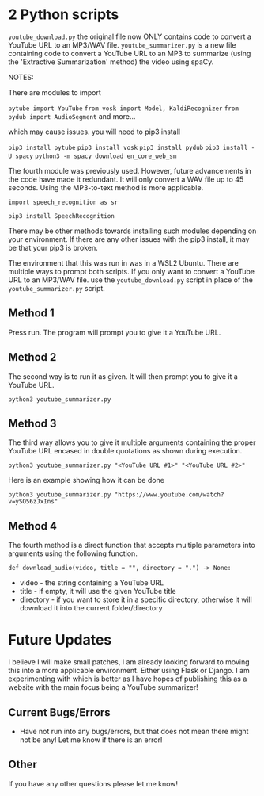 2 Python scripts
================
 `youtube_download.py`
the original file now ONLY contains code to convert a YouTube URL to an MP3/WAV file.
`youtube_summarizer.py`
is a new file containing code to convert a YouTube URL to an MP3 to summarize (using the 'Extractive Summarization' method) the video using spaCy. 

NOTES:

There are modules to import

`pytube import YouTube`
`from vosk import Model, KaldiRecognizer`
`from pydub import AudioSegment` 
and more...

which may cause issues. you will need to pip3 install

`pip3 install pytube`
`pip3 install vosk`
`pip3 install pydub`
`pip3 install -U spacy`
`python3 -m spacy download en_core_web_sm`


The fourth module was previously used. However, future advancements in the code have made it redundant. It will only convert a WAV file up to 45 seconds. Using the MP3-to-text method is more applicable. 

`import speech_recognition as sr`

`pip3 install SpeechRecognition`

There may be other methods towards installing such modules depending on your environment.
If there are any other issues with the pip3 install, it may be that your pip3 is broken.

The environment that this was run in was in a WSL2 Ubuntu. There are multiple ways to prompt both scripts. If you only want to convert a YouTube URL to an MP3/WAV file. use the `youtube_download.py` script in place of the `youtube_summarizer.py` script. 

## Method 1

Press run. The program will prompt you to give it a YouTube URL.

## Method 2

The second way is to run it as given. It will then prompt you to give it a YouTube URL.

`python3 youtube_summarizer.py`

## Method 3

The third way allows you to give it multiple arguments containing the proper YouTube URL encased in double quotations as shown during execution.

`python3 youtube_summarizer.py "<YouTube URL #1>" "<YouTube URL #2>"`

Here is an example showing how it can be done

`python3 youtube_summarizer.py "https://www.youtube.com/watch?v=ySO56zJxIns"`

## Method 4

The fourth method is a direct function that accepts multiple parameters into arguments using the following function.

`def download_audio(video, title = "", directory = ".") -> None:`

* video - the string containing a YouTube URL
* title - if empty, it will use the given YouTube title
* directory - if you want to store it in a specific directory, otherwise it will download it into the current folder/directory

# Future Updates

I believe I will make small patches, I am already looking forward to moving this into a more applicable environment. Either using Flask or Django. I am experimenting with which is better as I have hopes of publishing this as a website with the main focus being a YouTube summarizer! 

## Current Bugs/Errors

* Have not run into any bugs/errors, but that does not mean there might not be any! Let me know if there is an error!

## Other

If you have any other questions please let me know!

